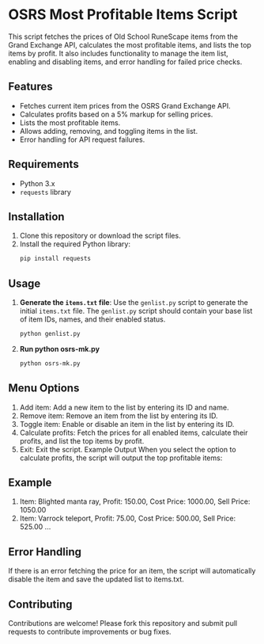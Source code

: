 # OSRS Most Profitable Items Script

This script fetches the prices of Old School RuneScape items from the Grand Exchange API, calculates the most profitable items, and lists the top items by profit. It also includes functionality to manage the item list, enabling and disabling items, and error handling for failed price checks.

## Features

- Fetches current item prices from the OSRS Grand Exchange API.
- Calculates profits based on a 5% markup for selling prices.
- Lists the most profitable items.
- Allows adding, removing, and toggling items in the list.
- Error handling for API request failures.

## Requirements

- Python 3.x
- `requests` library

## Installation

1. Clone this repository or download the script files.
2. Install the required Python library:
    ```bash
    pip install requests
    ```

## Usage

1. **Generate the `items.txt` file**:
   Use the `genlist.py` script to generate the initial `items.txt` file. The `genlist.py` script should contain your base list of item IDs, names, and their enabled status.
   ```bash
   python genlist.py
   ```
3. **Run python osrs-mk.py**
   ```bash
   python osrs-mk.py
   ```
## Menu Options
1. Add item: Add a new item to the list by entering its ID and name.
2. Remove item: Remove an item from the list by entering its ID.
3. Toggle item: Enable or disable an item in the list by entering its ID.
4. Calculate profits: Fetch the prices for all enabled items, calculate their profits, and list the top items by profit.
5. Exit: Exit the script.
Example Output
When you select the option to calculate profits, the script will output the top profitable items:

## Example
1. Item: Blighted manta ray, Profit: 150.00, Cost Price: 1000.00, Sell Price: 1050.00
2. Item: Varrock teleport, Profit: 75.00, Cost Price: 500.00, Sell Price: 525.00
...
## Error Handling
If there is an error fetching the price for an item, the script will automatically disable the item and save the updated list to items.txt.

## Contributing
Contributions are welcome! Please fork this repository and submit pull requests to contribute improvements or bug fixes.
